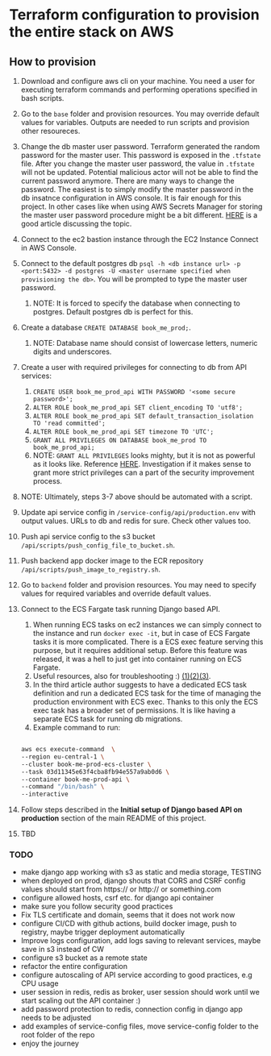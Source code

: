 # Terraform configuration to provision the entire stack on AWS

## How to provision

1. Download and configure aws cli on your machine. You need a user for executing terraform commands and performing operations specified in bash scripts.
2. Go to the `base` folder and provision resources. You may override default values for variables. Outputs are needed to run scripts and provision other resoureces.
3. Change the db master user password. Terraform generated the random password for the master user. This password is exposed in the `.tfstate` file. After you change the master user password, the value in `.tfstate` will not be updated. Potential malicious actor will not be able to find the current password anymore. There are many ways to change the password. The easiest is to simply modify the master password in the db insatnce configuration in AWS console. It is fair enough for this project. In other cases like when using AWS Secrets Manager for storing the master user password procedure might be a bit different. [HERE](https://advancedweb.hu/how-to-remove-the-rds-master-user-password-from-the-terraform-state/) is a good article discussing the topic.
4. Connect to the ec2 bastion instance through the EC2 Instance Connect in AWS Console.
5. Connect to the default postgres db `psql -h <db instance url> -p <port:5432> -d postgres -U <master username specified when provisioning the db>`. You will be prompted to type the master user password.
   1. NOTE: It is forced to specify the database when connecting to postgres. Default postgres db is perfect for this.
6. Create a database `CREATE DATABASE book_me_prod;`.
   1. NOTE: Database name should consist of lowercase letters, numeric digits and underscores.
7. Create a user with required privileges for connecting to db from API services:
   1. `CREATE USER book_me_prod_api WITH PASSWORD '<some secure password>';`
   2. `ALTER ROLE book_me_prod_api SET client_encoding TO 'utf8';`
   3. `ALTER ROLE book_me_prod_api SET default_transaction_isolation TO 'read committed';`
   4. `ALTER ROLE book_me_prod_api SET timezone TO 'UTC';`
   5. `GRANT ALL PRIVILEGES ON DATABASE book_me_prod TO book_me_prod_api;`
   6. NOTE: `GRANT ALL PRIVILEGES` looks mighty, but it is not as powerful as it looks like. Reference [HERE](https://www.postgresql.org/docs/current/ddl-priv.html). Investigation if it makes sense to grant more strict privileges can a part of the security improvement process.
8. NOTE: Ultimately, steps 3-7 above should be automated with a script.
9. Update api service config in `/service-config/api/production.env` with output values. URLs to db and redis for sure. Check other values too.
10. Push api service config to the s3 bucket `/api/scripts/push_config_file_to_bucket.sh`.
11. Push backend app docker image to the ECR repository `/api/scripts/push_image_to_registry.sh`.
12. Go to `backend` folder and provision resources. You may need to specify values for required variables and override default values.
13. Connect to the ECS Fargate task running Django based API.
    1. When running ECS tasks on ec2 instances we can simply connect to the instance and run `docker exec -it`, but in case of ECS Fargate tasks it is more complicated. There is a ECS exec feature serving this purpose, but it requires additional setup. Before this feature was released, it was a hell to just get into container running on ECS Fargate.
    2. Useful resources, also for troubleshooting :) [(1)](https://aws.amazon.com/blogs/containers/new-using-amazon-ecs-exec-access-your-containers-fargate-ec2/)[(2)](https://aws.amazon.com/premiumsupport/knowledge-center/ecs-error-execute-command/)[(3)](https://www.simplethread.com/aws-ecs-exec-on-ecs-fargate-with-terraform/).
    3. In the third article author suggests to have a dedicated ECS task definition and run a dedicated ECS task for the time of managing the production environment with ECS exec. Thanks to this only the ECS exec task has a broader set of permissions. It is like having a separate ECS task for running db migrations.
    4. Example command to run:

    ```bash

    aws ecs execute-command  \
    --region eu-central-1 \
    --cluster book-me-prod-ecs-cluster \
    --task 03d11345e63f4cba8fb94e557a9ab0d6 \
    --container book-me-prod-api \
    --command "/bin/bash" \
    --interactive

14. Follow steps described in the **Initial setup of Django based API on production** section of the main README of this project.
15. TBD

### TODO

- make django app working with s3 as static and media storage, TESTING
- when deployed on prod, django shouts that CORS and CSRF config values should start from https:// or http:// or something.com
- configure allowed hosts, csrf etc. for django api container
- make sure you follow security good practices
- Fix TLS certificate and domain, seems that it does not work now
- configure CI/CD with github actions, build docker image, push to registry, maybe trigger deployment automatically
- Improve logs configuration, add logs saving to relevant services, maybe save in s3 instead of CW
- configure s3 bucket as a remote state
- refactor the entire configuration
- configure autoscaling of API service according to good practices, e.g CPU usage
- user session in redis, redis as broker, user session should work until we start scaling out the API container :)
- add password protection to redis, connection config in django app needs to be adjusted
- add examples of service-config files, move service-config folder to the root folder of the repo
- enjoy the journey
